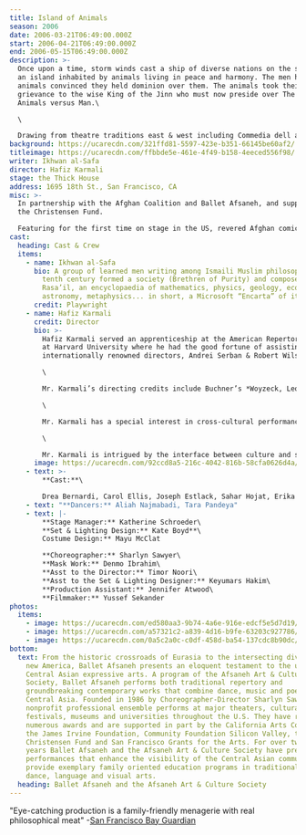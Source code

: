 ```yaml
---
title: Island of Animals
season: 2006
date: 2006-03-21T06:49:00.000Z
start: 2006-04-21T06:49:00.000Z
end: 2006-05-15T06:49:00.000Z
description: >-
  Once upon a time, storm winds cast a ship of diverse nations on the shore of
  an island inhabited by animals living in peace and harmony. The men hunted the
  animals convinced they held dominion over them. The animals took their
  grievance to the wise King of the Jinn who must now preside over The Case of
  Animals versus Man.\

  \

  Drawing from theatre traditions east & west including Commedia dell arte, vaudeville, Khayal (the art of shadow puppetry evolved at Muslim court entertainments), and featuring world music, Island of Animals promises to be an entertaining performance of cross-cultural dimensions. The writing emulates the famous Sanskrit tales of Bidpai, Kalila wa Dimna and anticipates Attar’s Conference of the Birds by at least one hundred years; the Ikhwan al-Safa’s *Island of Animals* is an enlightening discovery of classical Muslim literature.
background: https://ucarecdn.com/321ffd81-5597-423e-b351-66145be60af2/
titleimage: https://ucarecdn.com/ffbbde5e-461e-4f49-b158-4eeced556f98/
writer: Ikhwan al-Safa
director: Hafiz Karmali
stage: the Thick House
address: 1695 18th St., San Francisco, CA
misc: >-
  In partnership with the Afghan Coalition and Ballet Afsaneh, and support from
  the Christensen Fund.

  Featuring for the first time on stage in the US, revered Afghan comic, Azizullah Hadaf
cast:
  heading: Cast & Crew
  items:
    - name: Ikhwan al-Safa
      bio: A group of learned men writing among Ismaili Muslim philosophers of the
        tenth century formed a society (Brethren of Purity) and composed the
        Rasa’il, an encyclopaedia of mathematics, physics, geology, ecology,
        astronomy, metaphysics... in short, a Microsoft “Encarta” of its time.
      credit: Playwright
    - name: Hafiz Karmali
      credit: Director
      bio: >-
        Hafiz Karmali served an apprenticeship at the American Repertory Theatre
        at Harvard University where he had the good fortune of assisting
        internationally renowned directors, Andrei Serban & Robert Wilson.\

        \

        Mr. Karmali’s directing credits include Buchner’s *Woyzeck, Leonce & Lena*; Garcia Lorca’s *The Shoemaker’s Prodigious Wife* (Festival Avignon-Off, France); Attar’s *Conference of the Birds*(Ismaili Centre, London); Carlo Gozzi’s *Love of Three Oranges & Raven*(Montreal); Ikhwan al-Safa’s *Island of Animals* (Ismaili Centre, London); *Jamatkhanas: A Journey I & II*(video documentaries on Islamic Architecture); *Caravane de la Paix* (UNESCO, Paris).\

        \

        Mr. Karmali has a special interest in cross-cultural performances with a view to showcasing indigenous performing arts of the Islamic world. To this end, he has directed *Azaan*– a court entertainment in collaboration with performers from Ismaili communities in London and Tajikistan (Guest of Honour: His Highness the Aga Khan);*Rumi x 7*–*Tales from the Mathnavi* sponsored by the EEC with an acting company in Uzbekistan;*Water for Life*, AKF London, in collaboration with a dance company from Gujarat (Guest of Honour: Princess Zahra Aga Khan); and with folk artists of Karimabad, Hunza,*Legend of the Baltit Fort*– a dance-theatre programme sponsored by the Aga Khan Trust for Culture (AKTC), hosted by His Highness and Prince Amyn.\

        \

        Mr. Karmali is intrigued by the interface between culture and social development as apparent in past assignments as a consultant for the UNDP (Samarkand) and AKTC (the Silk Route Project). Hafiz served as a Relief Officer for Focus Humanitarian Assistance (affiliated with the AKDN) as a member of the pioneering team that implemented Project Afghanistan in Kabul, Pul-i-Khumri & Badakhshan (October 1996 – June 1997 during the Taliban regime). Hafiz also served as a member of the organising team for His Highness the Aga Khan’s visits to Tajikistan (May 1995) & Afghanistan (Sept. 1998). A recipient of an AKF International Scholarship, Hafiz spent one year conducting research in Iran and is currently based in Paris where at Ecole Pratique des Hautes Etudes (Sorbonne) he is finalising his doctorate thesis on classical Ismaili philosophy.
      image: https://ucarecdn.com/92ccd8a5-216c-4042-816b-58cfa0626d4a/
    - text: >-
        **Cast:**\

        Drea Bernardi, Carol Ellis, Joseph Estlack, Sahar Hojat, Erika Salazar, John Sousa, Shruti S. Tewari
    - text: "**Dancers:** Aliah Najmabadi, Tara Pandeya"
    - text: |-
        **Stage Manager:** Katherine Schroeder\
        **Set & Lighting Design:** Kate Boyd**\
        Costume Design:** Mayu McClat

        **Choreographer:** Sharlyn Sawyer\
        **Mask Work:** Denmo Ibrahim\
        **Asst to the Director:** Timor Noori\
        **Asst to the Set & Lighting Designer:** Keyumars Hakim\
        **Production Assistant:** Jennifer Atwood\
        **Filmmaker:** Yussef Sekander
photos:
  items:
    - image: https://ucarecdn.com/ed580aa3-9b74-4a6e-916e-edcf5e5d7d19/
    - image: https://ucarecdn.com/a57321c2-a839-4d16-b9fe-63203c927786/
    - image: https://ucarecdn.com/0a5c2a0c-c0df-458d-ba54-137cdc8b90dc/
bottom:
  text: From the historic crossroads of Eurasia to the intersecting diversity of a
    new America, Ballet Afsaneh presents an eloquent testament to the unique
    Central Asian expressive arts. A program of the Afsaneh Art & Culture
    Society, Ballet Afsaneh performs both traditional repertory and
    groundbreaking contemporary works that combine dance, music and poetry of
    Central Asia. Founded in 1986 by Choreographer-Director Sharlyn Sawyer, the
    nonprofit professional ensemble performs at major theaters, cultural
    festivals, museums and universities throughout the U.S. They have received
    numerous awards and are supported in part by the California Arts Council,
    the James Irvine Foundation, Community Foundation Silicon Valley, the
    Christensen Fund and San Francisco Grants for the Arts. For over twenty
    years Ballet Afsaneh and the Afsaneh Art & Culture Society have presented
    performances that enhance the visibility of the Central Asian community and
    provide exemplary family oriented education programs in traditional music,
    dance, language and visual arts.
  heading: Ballet Afsaneh and the Afsaneh Art & Culture Society
---
```

"Eye-catching production is a family-friendly menagerie with real philosophical meat" -[San Francisco Bay Guardian](http://www.goldenthread.org/oldsite/content/review_island.html)